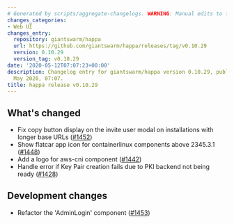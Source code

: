 ```yaml
---
# Generated by scripts/aggregate-changelogs. WARNING: Manual edits to this files will be overwritten.
changes_categories:
- Web UI
changes_entry:
  repository: giantswarm/happa
  url: https://github.com/giantswarm/happa/releases/tag/v0.10.29
  version: 0.10.29
  version_tag: v0.10.29
date: '2020-05-12T07:07:23+00:00'
description: Changelog entry for giantswarm/happa version 0.10.29, published on 12
  May 2020, 07:07.
title: happa release v0.10.29
---
```


## What's changed
- Fix copy button display on the invite user modal on installations with longer base URLs ([#1452](https://github.com/giantswarm/happa/pull/1452))
- Show flatcar app icon for containerlinux components above 2345.3.1 ([#1448](https://github.com/giantswarm/happa/pull/1448))
- Add a logo for aws-cni component ([#1442](https://github.com/giantswarm/happa/pull/1442))
- Handle error if Key Pair creation fails due to PKI backend not being ready ([#1428](https://github.com/giantswarm/happa/pull/1428))

## Development changes

- Refactor the 'AdminLogin' component ([#1453](https://github.com/giantswarm/happa/pull/1453))
